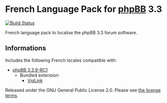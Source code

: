# French Language Pack for [phpBB](https://www.phpbb.com/) 3.3

[![Build Status](https://github.com/qiaeru/phpbb-language-fr/workflows/Validation/badge.svg?branch=main)](https://github.com/qiaeru/phpbb-language-fr/actions?query=branch%3Amain)

French language pack to localise the phpBB 3.3 forum software.

## Informations

Includes the following French locales compatible with:

- [phpBB 3.3.9-RC1](https://github.com/phpbb/phpbb/releases/tag/release-3.3.9-RC1)
  - Bundled extension:
    - [VigLink](https://github.com/phpbb-extensions/viglink)

Released under the GNU General Public License 2.0. Please see [the license terms](https://github.com/qiaeru/phpbb-language-fr/blob/main/language/fr/LICENSE).

